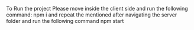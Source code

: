 To Run the project 
Please move inside the client side and run the following command:
npm i
and repeat the mentioned after navigating the server folder and run the following command
npm start 